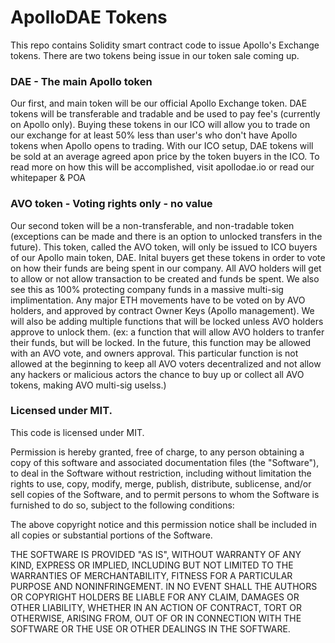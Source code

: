 # ApolloDAE Tokens

This repo contains Solidity smart contract code to issue Apollo's Exchange tokens. There are two tokens being issue in our token sale coming up. 

### DAE - The main Apollo token
Our first, and main token will be our official Apollo Exchange token. DAE tokens will be transferable and tradable and be used to pay fee's (currently on Apollo only). Buying these tokens in our ICO will allow you to trade on our exchange for at least 50% less than user's who don't have Apollo tokens when Apollo opens to trading. With our ICO setup, DAE tokens will be sold at an average agreed apon price by the token buyers in the ICO. To read more on how this will be accomplished, visit apollodae.io or read our whitepaper & POA

### AVO token - Voting rights only - no value
Our second token will be a non-transferable, and non-tradable token (exceptions can be made and there is an option to unlocked transfers in the future). This token, called the AVO token, will only be issued to ICO buyers of our Apollo main token, DAE. Inital buyers get these tokens in order to vote on how their funds are being spent in our company. All AVO holders will get to allow or not allow transaction to be created and funds be spent. We also see this as 100% protecting company funds in a massive multi-sig implimentation. Any major ETH movements have to be voted on by AVO holders, and approved by contract Owner Keys (Apollo management). We will also be adding multiple functions that will be locked unless AVO holders approve to unlock them. (ex: a function that will allow AVO holders to tranfer their funds, but will be locked. In the future, this function may be allowed with an AVO vote, and owners approval. This particular function is not allowed at the beginning to keep all AVO voters decentralized and not allow any hackers or malicious actors the chance to buy up or collect all AVO tokens, making AVO multi-sig uselss.)


### Licensed under MIT.  

This code is licensed under MIT.

Permission is hereby granted, free of charge, to any person obtaining a copy of this software and associated documentation files (the "Software"), to deal in the Software without restriction, including without limitation the rights to use, copy, modify, merge, publish, distribute, sublicense, and/or sell copies of the Software, and to permit persons to whom the Software is furnished to do so, subject to the following conditions:

The above copyright notice and this permission notice shall be included in all copies or substantial portions of the Software.

THE SOFTWARE IS PROVIDED "AS IS", WITHOUT WARRANTY OF ANY KIND, EXPRESS OR IMPLIED, INCLUDING BUT NOT LIMITED TO THE WARRANTIES OF MERCHANTABILITY, FITNESS FOR A PARTICULAR PURPOSE AND NONINFRINGEMENT. IN NO EVENT SHALL THE AUTHORS OR COPYRIGHT HOLDERS BE LIABLE FOR ANY CLAIM, DAMAGES OR OTHER LIABILITY, WHETHER IN AN ACTION OF CONTRACT, TORT OR OTHERWISE, ARISING FROM, OUT OF OR IN CONNECTION WITH THE SOFTWARE OR THE USE OR OTHER DEALINGS IN THE SOFTWARE.
